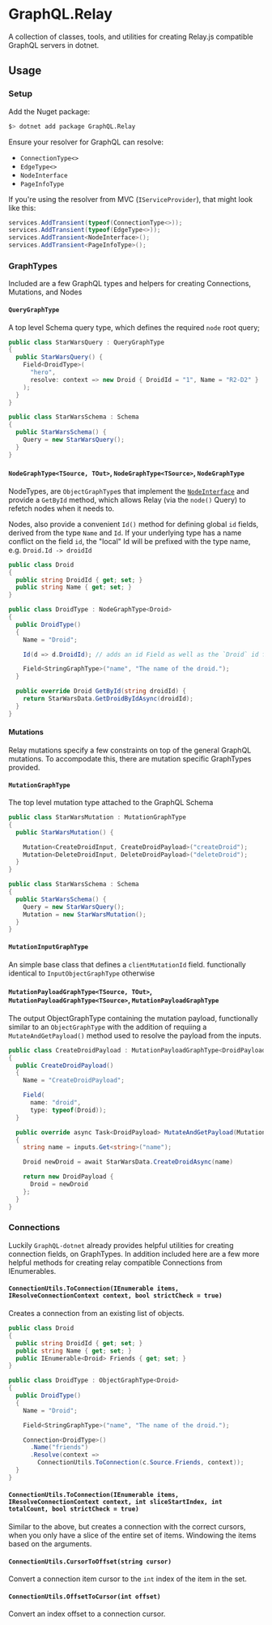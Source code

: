 # GraphQL.Relay

A collection of classes, tools, and utilities for creating Relay.js compatible GraphQL servers in dotnet.

## Usage

### Setup

Add the Nuget package:

```bash
$> dotnet add package GraphQL.Relay
```

Ensure your resolver for GraphQL can resolve:

* `ConnectionType<>`
* `EdgeType<>`
* `NodeInterface`
* `PageInfoType`

If you're using the resolver from MVC (`IServiceProvider`), that might look like this:

```csharp
services.AddTransient(typeof(ConnectionType<>));
services.AddTransient(typeof(EdgeType<>));
services.AddTransient<NodeInterface>();
services.AddTransient<PageInfoType>();
```

### GraphTypes

Included are a few GraphQL types and helpers for creating Connections, Mutations, and Nodes

#### `QueryGraphType`

A top level Schema query type, which defines the required `node` root query;

```csharp
public class StarWarsQuery : QueryGraphType
{
  public StarWarsQuery() {
    Field<DroidType>(
      "hero",
      resolve: context => new Droid { DroidId = "1", Name = "R2-D2" }
    );
  }
}

public class StarWarsSchema : Schema
{
  public StarWarsSchema() {
    Query = new StarWarsQuery();
  }
}
```

#### `NodeGraphType<TSource, TOut>`, `NodeGraphType<TSource>`, `NodeGraphType`

NodeTypes, are `ObjectGraphType`s that implement the [`NodeInterface`](https://facebook.github.io/relay/docs/graphql-object-identification.html#content)
and provide a `GetById` method, which allows Relay (via the `node()` Query) to refetch nodes when it needs to.

Nodes, also provide a convenient `Id()` method for defining global `id` fields, derived from the type `Name` and `Id`.
If your underlying type has a name conflict on the field `id`, the "local" Id will be prefixed with the type name,
e.g. `Droid.Id -> droidId`

```csharp
public class Droid
{
  public string DroidId { get; set; }
  public string Name { get; set; }
}

public class DroidType : NodeGraphType<Droid>
{
  public DroidType()
  {
    Name = "Droid";

    Id(d => d.DroidId); // adds an id Field as well as the `Droid` id field

    Field<StringGraphType>("name", "The name of the droid.");
  }

  public override Droid GetById(string droidId) {
    return StarWarsData.GetDroidByIdAsync(droidId);
  }
}
```

#### Mutations

Relay mutations specify a few constraints on top of the general GraphQL mutations. To accompodate this, there are
mutation specific GraphTypes provided.

#### `MutationGraphType`

The top level mutation type attached to the GraphQL Schema

```csharp
public class StarWarsMutation : MutationGraphType
{
  public StarWarsMutation() {

    Mutation<CreateDroidInput, CreateDroidPayload>("createDroid");
    Mutation<DeleteDroidInput, DeleteDroidPayload>("deleteDroid");
  }
}

public class StarWarsSchema : Schema
{
  public StarWarsSchema() {
    Query = new StarWarsQuery();
    Mutation = new StarWarsMutation();
  }
}
```

#### `MutationInputGraphType`

An simple base class that defines a `clientMutationId` field. functionally identical to `InputObjectGraphType` otherwise

#### `MutationPayloadGraphType<TSource, TOut>`, `MutationPayloadGraphType<TSource>`, `MutationPayloadGraphType`

The output ObjectGraphType containing the mutation payload, functionally similar to an `ObjectGraphType` with the
addition of requiing a `MutateAndGetPayload()` method used to resolve the payload from the inputs.

```csharp
public class CreateDroidPayload : MutationPayloadGraphType<DroidPayload, Task<DroidPayload>>
{
  public CreateDroidPayload()
  {
    Name = "CreateDroidPayload";

    Field(
      name: "droid",
      type: typeof(Droid));
  }

  public override async Task<DroidPayload> MutateAndGetPayload(MutationInputs inputs)
  {
    string name = inputs.Get<string>("name");

    Droid newDroid = await StarWarsData.CreateDroidAsync(name)

    return new DroidPayload {
      Droid = newDroid
    };
  }
}
```

### Connections

Luckily `GraphQL-dotnet` already provides helpful utilities for creating connection fields, on GraphTypes. In addition
included here are a few more helpful methods for creating relay compatible Connections from IEnumerables.

#### `ConnectionUtils.ToConnection(IEnumerable items, IResolveConnectionContext context, bool strictCheck = true)`

Creates a connection from an existing list of objects.

```csharp
public class Droid
{
  public string DroidId { get; set; }
  public string Name { get; set; }
  public IEnumerable<Droid> Friends { get; set; }
}

public class DroidType : ObjectGraphType<Droid>
{
  public DroidType()
  {
    Name = "Droid";

    Field<StringGraphType>("name", "The name of the droid.");

    Connection<DroidType>()
      .Name("friends")
      .Resolve(context =>
        ConnectionUtils.ToConnection(c.Source.Friends, context));
  }
}
```

#### `ConnectionUtils.ToConnection(IEnumerable items, IResolveConnectionContext context, int sliceStartIndex, int totalCount, bool strictCheck = true)`

Similar to the above, but creates a connection with the correct cursors, when you only have a slice of the entire set
of items. Windowing the items based on the arguments.

#### `ConnectionUtils.CursorToOffset(string cursor)`

Convert a connection item cursor to the `int` index of the item in the set.

#### `ConnectionUtils.OffsetToCursor(int offset)`

Convert an index offset to a connection cursor.
